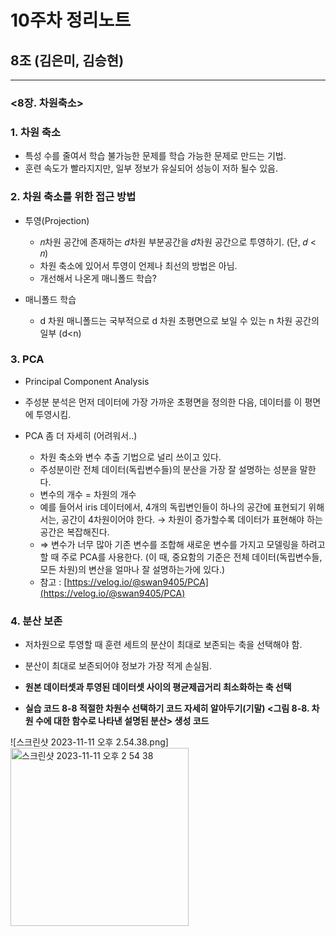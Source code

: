 # 10주차 정리노트

## 8조 (김은미, 김승현)

---

### <8장. 차원축소>

[](https://github.com/rickiepark/handson-ml2/blob/master/08_dimensionality_reduction.ipynb)

### 1. 차원 축소

- 특성 수를 줄여서 학습 불가능한 문제를 학습 가능한 문제로 만드는 기법.
- 훈련 속도가 빨라지지만, 일부 정보가 유실되어 성능이 저하 될수 있음.

### 2. 차원 축소를 위한 접근 방법

- 투영(Projection)
    - 𝑛차원 공간에 존재하는 𝑑차원 부분공간을 𝑑차원 공간으로 투영하기. (단, 𝑑 < 𝑛)
    - 차원 축소에 있어서 투영이 언제나 최선의 방법은 아님.
    - 개선해서 나온게 매니폴드 학습?

- 매니폴드 학습
    - d 차원 매니폴드는 국부적으로 d 차원 초평면으로 보일 수 있는 n 차원 공간의 일부 (d<n)

### 3. PCA

- Principal Component Analysis
- 주성분 분석은 먼저 데이터에 가장 가까운 초평면을 정의한 다음, 데이터를 이 평면에 투영시킴.

- PCA 좀 더 자세히 (어려워서..)
    - 차원 축소와 변수 추출 기법으로 널리 쓰이고 있다.
    - 주성분이란 전체 데이터(독립변수들)의 분산을 가장 잘 설명하는 성분을 말한다.
    - 변수의 개수 = 차원의 개수
    - 예를 들어서 iris 데이터에서, 4개의 독립변인들이 하나의 공간에 표현되기 위해서는, 공간이 4차원이어야 한다. → 차원이 증가할수록 데이터가 표현해야 하는 공간은 복잡해진다.
    - ⇒ 변수가 너무 많아 기존 변수를 조합해 새로운 변수를 가지고 모델링을 하려고 할 때 주로 PCA를 사용한다. (이 때, 중요함의 기준은 전체 데이터(독립변수들, 모든 차원)의 변산을 얼마나 잘 설명하는가에 있다.)
    - 참고 : [https://velog.io/@swan9405/PCA](https://velog.io/@swan9405/PCA)
    

### 4. 분산 보존

- 저차원으로 투영할 때 훈련 세트의 분산이 최대로 보존되는 축을 선택해야 함.
- 분산이 최대로 보존되어야 정보가 가장 적게 손실됨.
- **원본 데이터셋과 투영된 데이터셋 사이의 평균제곱거리 최소화하는 축 선택**

- **실습 코드 8-8 적절한 차원수 선택하기 코드 자세히 알아두기(기말)
<그림 8-8. 차원 수에 대한 함수로 나타낸 설명된 분산> 생성 코드**

![스크린샷 2023-11-11 오후 2.54.38.png]<img width="285" alt="스크린샷 2023-11-11 오후 2 54 38" src="https://github.com/seunghyuniisme/ML/assets/145260996/a5ce25d7-9d06-4771-8020-4e5f7cec5245">
